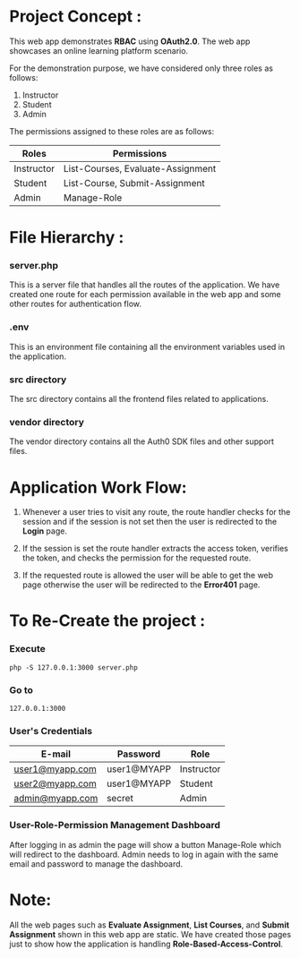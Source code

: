 # Project Concept :
This web app demonstrates **RBAC** using **OAuth2.0**. The web app showcases an online learning platform scenario.

For the demonstration purpose, we have considered only three roles as follows:

1. Instructor
2. Student
3. Admin
    
The permissions assigned to these roles are as follows:

|Roles|Permissions|
|-----|-----------|
|Instructor|List-Courses, Evaluate-Assignment|
|Student|List-Course, Submit-Assignment|
|Admin  |Manage-Role|


# File Hierarchy :
### server.php
This is a server file that handles all the routes of the application. We have created one route for each permission available in the web app and some other routes for authentication flow.

### .env
This is an environment file containing all the environment variables used in the application.

### src directory
The src directory contains all the frontend files related to applications.

### vendor directory
The vendor directory contains all the Auth0 SDK files and other support files.

# Application Work Flow:
1. Whenever a user tries to visit any route, the route handler checks for the session and if the session is not set then the user is redirected to the **Login** page.

2. If the session is set the route handler extracts the access token, verifies the token, and checks the permission for the requested route. 

3. If the requested route is allowed the user will be able to get the web page otherwise the user will be redirected to the **Error401** page.


# To Re-Create the project :

### Execute
    php -S 127.0.0.1:3000 server.php

### Go to 
    127.0.0.1:3000

### User's Credentials
|E-mail|Password|Role|
|--------|--------|---|
|user1@myapp.com|user1@MYAPP|Instructor|
|user2@myapp.com|user1@MYAPP|Student|
|admin@myapp.com|secret|Admin|

### User-Role-Permission Management Dashboard
After logging in as admin the page will show a button Manage-Role which will redirect to the dashboard. Admin needs to log in again with the same email and password to manage the dashboard.

# Note:
All the web pages such as **Evaluate Assignment**, **List Courses**,  and **Submit Assignment** shown in this web app are static. We have created those pages just to show how the application is handling **Role-Based-Access-Control**.

